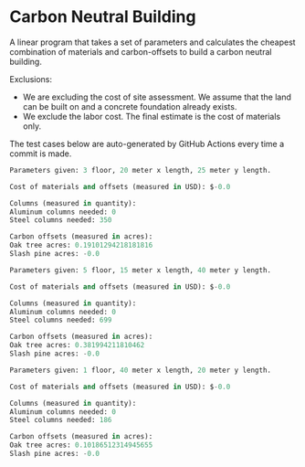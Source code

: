 # Carbon Neutral Building
A linear program that takes a set of parameters and calculates the cheapest combination of materials and carbon-offsets to build a carbon neutral building.

Exclusions:
- We are excluding the cost of site assessment. We assume that the land can be built on and a concrete foundation already exists.
- We exclude the labor cost. The final estimate is the cost of materials only.

The test cases below are auto-generated by GitHub Actions every time a commit is made.
<!-- TEST CASE 1 -->
```python
Parameters given: 3 floor, 20 meter x length, 25 meter y length.

Cost of materials and offsets (measured in USD): $-0.0

Columns (measured in quantity):
Aluminum columns needed: 0
Steel columns needed: 350

Carbon offsets (measured in acres):
Oak tree acres: 0.19101294218181816
Slash pine acres: -0.0
```
<!-- END TEST CASE -->

<!-- TEST CASE 2 -->
```python
Parameters given: 5 floor, 15 meter x length, 40 meter y length.

Cost of materials and offsets (measured in USD): $-0.0

Columns (measured in quantity):
Aluminum columns needed: 0
Steel columns needed: 699

Carbon offsets (measured in acres):
Oak tree acres: 0.381994211810462
Slash pine acres: -0.0
```
<!-- END TEST CASE -->

<!-- TEST CASE 3 -->
```python
Parameters given: 1 floor, 40 meter x length, 20 meter y length.

Cost of materials and offsets (measured in USD): $-0.0

Columns (measured in quantity):
Aluminum columns needed: 0
Steel columns needed: 186

Carbon offsets (measured in acres):
Oak tree acres: 0.10186512314945655
Slash pine acres: -0.0
```
<!-- END TEST CASE -->
